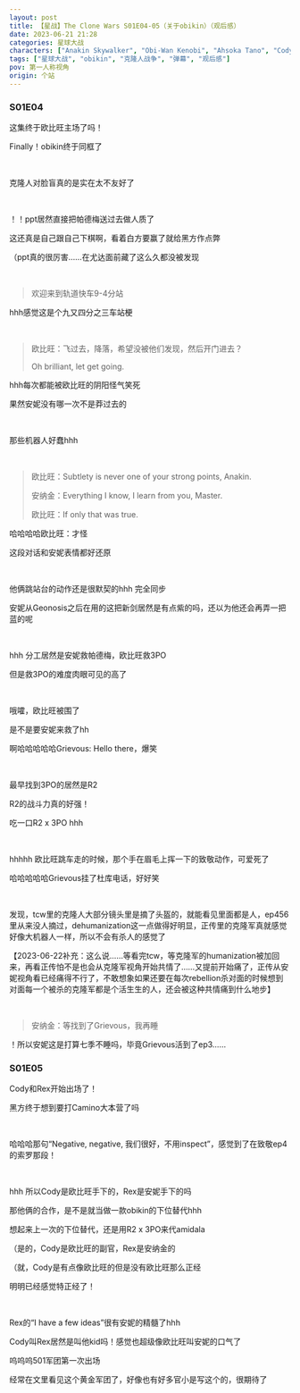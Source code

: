 ```yaml
---
layout: post
title: 【星战】The Clone Wars S01E04-05（关于obikin）（观后感）
date: 2023-06-21 21:28
categories: 星球大战
characters: ["Anakin Skywalker", "Obi-Wan Kenobi", "Ahsoka Tano", "Cody", "Rex"]
tags: ["星球大战", "obikin", "克隆人战争", "弹幕", "观后感"]
pov: 第一人称视角
origin: 个站
---
```


### S01E04

这集终于欧比旺主场了吗！

Finally！obikin终于同框了

<br>

克隆人对脸盲真的是实在太不友好了

<br>

！！ppt居然直接把帕德梅送过去做人质了

这还真是自己跟自己下棋啊，看着白方要赢了就给黑方作点弊

（ppt真的很厉害……在尤达面前藏了这么久都没被发现

<br>

> 欢迎来到轨道快车9-4分站

hhh感觉这是个九又四分之三车站梗

<br>

> 欧比旺：飞过去，降落，希望没被他们发现，然后开门进去？
>
> Oh brilliant, let get going.

hhh每次都能被欧比旺的阴阳怪气笑死

果然安妮没有哪一次不是莽过去的

<br>

那些机器人好蠢hhh

<br>

> 欧比旺：Subtlety is never one of your strong points, Anakin.
>
> 安纳金：Everything I know, I learn from you, Master.
>
> 欧比旺：If only that was true.

哈哈哈哈欧比旺：才怪

这段对话和安妮表情都好还原

<br>

他俩跳站台的动作还是很默契的hhh 完全同步

安妮从Geonosis之后在用的这把新剑居然是有点紫的吗，还以为他还会再弄一把蓝的呢

<br>

hhh 分工居然是安妮救帕德梅，欧比旺救3PO

但是救3PO的难度肉眼可见的高了

<br>

哦嚯，欧比旺被围了

是不是要安妮来救了hh

啊哈哈哈哈哈Grievous: Hello there，爆笑

<br>

最早找到3PO的居然是R2

R2的战斗力真的好强！

吃一口R2 x 3PO hhh

<br>

hhhhh 欧比旺跳车走的时候，那个手在眉毛上挥一下的致敬动作，可爱死了

哈哈哈哈哈Grievous挂了杜库电话，好好笑

<br>

发现，tcw里的克隆人大部分镜头里是摘了头盔的，就能看见里面都是人，ep456里从来没人摘过，dehumanization这一点做得好明显，正传里的克隆军真就感觉好像大机器人一样，所以不会有杀人的感觉了

【2023-06-22补充：这么说……等看完tcw，等克隆军的humanization被加回来，再看正传怕不是也会从克隆军视角开始共情了……又提前开始痛了，正传从安妮视角看已经痛得不行了，不敢想象如果还要在每次rebellion杀对面的时候想到对面每一个被杀的克隆军都是个活生生的人，还会被这种共情痛到什么地步】

<br>

> 安纳金：等找到了Grievous，我再睡

！所以安妮这是打算七季不睡吗，毕竟Grievous活到了ep3……

### S01E05

Cody和Rex开始出场了！

黑方终于想到要打Camino大本营了吗

<br>

哈哈哈那句“Negative, negative, 我们很好，不用inspect”，感觉到了在致敬ep4的索罗那段！

<br>

hhh 所以Cody是欧比旺手下的，Rex是安妮手下的吗

那他俩的合作，是不是就当做一款obikin的下位替代hhh

想起来上一次的下位替代，还是用R2 x 3PO来代amidala

（是的，Cody是欧比旺的副官，Rex是安纳金的

（就，Cody是有点像欧比旺的但是没有欧比旺那么正经

明明已经感觉特正经了！

<br>

Rex的“I have a few ideas”很有安妮的精髓了hhh

Cody叫Rex居然是叫他kid吗！感觉也超级像欧比旺叫安妮的口气了

呜呜呜501军团第一次出场

经常在文里看见这个黄金军团了，好像也有好多官小是写这个的，很期待了
